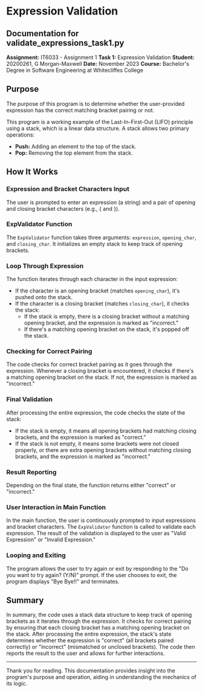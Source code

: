 #  Expression Validation 
## Documentation for validate_expressions_task1.py

**Assignment:** IT6033 - Assignment 1
**Task 1:** Expression Validation
**Student:** 20200261, G Morgan-Maxwell
**Date:** November 2023
**Course:** Bachelor's Degree in Software Engineering at Whitecliffes College

## Purpose

The purpose of this program is to determine whether the user-provided expression has the correct matching bracket pairing or not.

This program is a working example of the Last-In-First-Out (LIFO) principle using a stack, which is a linear data structure. A stack allows two primary operations:

- **Push:** Adding an element to the top of the stack.
- **Pop:** Removing the top element from the stack.

## How It Works

### Expression and Bracket Characters Input

The user is prompted to enter an expression (a string) and a pair of opening and closing bracket characters (e.g., { and }).

### ExpValidator Function

The `ExpValidator` function takes three arguments: `expression`, `opening_char`, and `closing_char`. It initializes an empty stack to keep track of opening brackets.

### Loop Through Expression

The function iterates through each character in the input expression:
- If the character is an opening bracket (matches `opening_char`), it's pushed onto the stack.
- If the character is a closing bracket (matches `closing_char`), it checks the stack:
  - If the stack is empty, there is a closing bracket without a matching opening bracket, and the expression is marked as "incorrect."
  - If there's a matching opening bracket on the stack, it's popped off the stack.

### Checking for Correct Pairing

The code checks for correct bracket pairing as it goes through the expression. Whenever a closing bracket is encountered, it checks if there's a matching opening bracket on the stack. If not, the expression is marked as "incorrect."

### Final Validation

After processing the entire expression, the code checks the state of the stack:
- If the stack is empty, it means all opening brackets had matching closing brackets, and the expression is marked as "correct."
- If the stack is not empty, it means some brackets were not closed properly, or there are extra opening brackets without matching closing brackets, and the expression is marked as "incorrect."

### Result Reporting

Depending on the final state, the function returns either "correct" or "incorrect."

### User Interaction in Main Function

In the main function, the user is continuously prompted to input expressions and bracket characters. The `ExpValidator` function is called to validate each expression. The result of the validation is displayed to the user as "Valid Expression" or "Invalid Expression."

### Looping and Exiting

The program allows the user to try again or exit by responding to the "Do you want to try again? (Y/N)" prompt. If the user chooses to exit, the program displays "Bye Bye!!" and terminates.

## Summary

In summary, the code uses a stack data structure to keep track of opening brackets as it iterates through the expression. It checks for correct pairing by ensuring that each closing bracket has a matching opening bracket on the stack. After processing the entire expression, the stack's state determines whether the expression is "correct" (all brackets paired correctly) or "incorrect" (mismatched or unclosed brackets). The code then reports the result to the user and allows for further interactions.

---

Thank you for reading. This documentation provides insight into the program's purpose and operation, aiding in understanding the mechanics of its logic.
